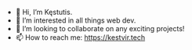 - 👋 Hi, I’m Kęstutis.
- 👀 I’m interested in all things web dev.
- 💞️ I’m looking to collaborate on any exciting projects!
- 📫 How to reach me: https://kestvir.tech


<!---
kestvir/kestvir is a ✨ special ✨ repository because its `README.md` (this file) appears on your GitHub profile.
You can click the Preview link to take a look at your changes.
--->
